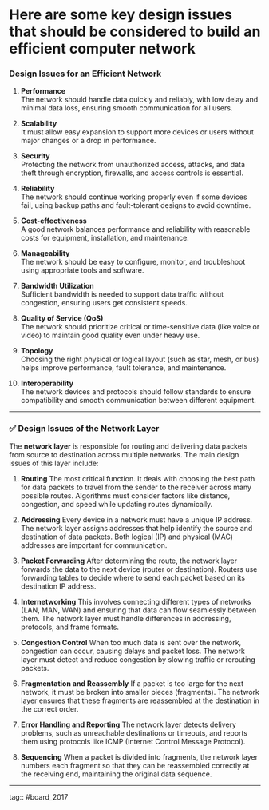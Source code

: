 # Here are some key **design issues** that should be considered to build an **efficient computer network**

### Design Issues for an Efficient Network

1. **Performance**  
    The network should handle data quickly and reliably, with low delay and minimal data loss, ensuring smooth communication for all users.

2. **Scalability**  
    It must allow easy expansion to support more devices or users without major changes or a drop in performance.

3. **Security**  
    Protecting the network from unauthorized access, attacks, and data theft through encryption, firewalls, and access controls is essential.

4. **Reliability**  
    The network should continue working properly even if some devices fail, using backup paths and fault-tolerant designs to avoid downtime.

5. **Cost-effectiveness**  
    A good network balances performance and reliability with reasonable costs for equipment, installation, and maintenance.

6. **Manageability**  
    The network should be easy to configure, monitor, and troubleshoot using appropriate tools and software.

7. **Bandwidth Utilization**  
    Sufficient bandwidth is needed to support data traffic without congestion, ensuring users get consistent speeds.

8. **Quality of Service (QoS)**  
    The network should prioritize critical or time-sensitive data (like voice or video) to maintain good quality even under heavy use.

9. **Topology**  
    Choosing the right physical or logical layout (such as star, mesh, or bus) helps improve performance, fault tolerance, and maintenance.

10. **Interoperability**  
    The network devices and protocols should follow standards to ensure compatibility and smooth communication between different equipment.

---

### ✅ Design Issues of the Network Layer

The **network layer** is responsible for routing and delivering data packets from source to destination across multiple networks. The main design issues of this layer include:

 1. **Routing**
	The most critical function. It deals with choosing the best path for data packets to travel from the sender to the receiver across many possible routes. Algorithms must consider factors like distance, congestion, and speed while updating routes dynamically.

2. **Addressing**
	Every device in a network must have a unique IP address. The network layer assigns addresses that help identify the source and destination of data packets. Both logical (IP) and physical (MAC) addresses are important for communication.

3. **Packet Forwarding**
	After determining the route, the network layer forwards the data to the next device (router or destination). Routers use forwarding tables to decide where to send each packet based on its destination IP address.

4. **Internetworking**
	This involves connecting different types of networks (LAN, MAN, WAN) and ensuring that data can flow seamlessly between them. The network layer must handle differences in addressing, protocols, and frame formats.

5. **Congestion Control**
	When too much data is sent over the network, congestion can occur, causing delays and packet loss. The network layer must detect and reduce congestion by slowing traffic or rerouting packets.

6. **Fragmentation and Reassembly**
	If a packet is too large for the next network, it must be broken into smaller pieces (fragments). The network layer ensures that these fragments are reassembled at the destination in the correct order.

7. **Error Handling and Reporting**
	The network layer detects delivery problems, such as unreachable destinations or timeouts, and reports them using protocols like ICMP (Internet Control Message Protocol).

8. **Sequencing**
	When a packet is divided into fragments, the network layer numbers each fragment so that they can be reassembled correctly at the receiving end, maintaining the original data sequence.

---

tag:: #board_2017 